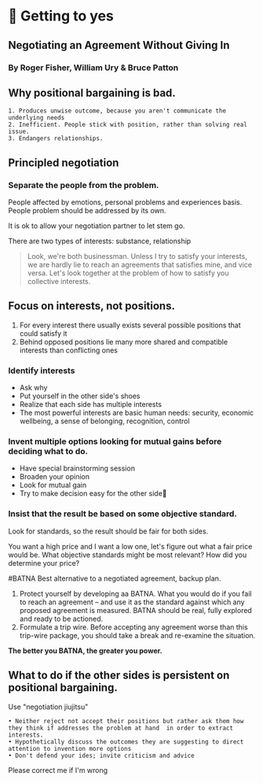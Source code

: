 # :green_book: Getting to yes
## Negotiating an Agreement Without Giving In
### By Roger Fisher, William Ury & Bruce Patton

## Why positional bargaining is bad.

	1. Produces unwise outcome, because you aren't communicate the underlying needs
	2. Inefficient. People stick with position, rather than solving real issue.
	3. Endangers relationships. 

## Principled negotiation
### Separate the people from the problem. 

People affected by emotions, personal problems and experiences basis. People problem should be addressed by its own.

It is ok to allow your negotiation partner to let stem go. 

There are two types of interests: substance, relationship

> Look, we're both businessman. Unless I try to satisfy your interests, we are hardly lie to reach an agreements that satisfies mine, and vice versa. Let's look together at the problem of how to satisfy you collective interests.

## Focus on interests, not positions.
1. For every interest there usually exists several possible positions that could satisfy it
2. Behind opposed positions lie many more shared and compatible interests than conflicting ones

### Identify interests
- Ask why
- Put yourself in the other side's shoes
- Realize that each side has multiple interests
- The most powerful interests are basic human needs: security, economic wellbeing, a sense of belonging, recognition, control

### Invent multiple options looking for mutual gains before deciding what to do.
- Have special brainstorming session
- Broaden your opinion
- Look for mutual gain
- Try to make decision easy for the other side
### Insist that the result be based on some objective standard.
Look for standards, so the result should be fair for both sides.

You want a high price and I want a low one, let's figure out what a fair price would be. What objective standards might be most relevant? How did you determine your price?
	
	
#BATNA
Best alternative to a negotiated agreement, backup plan.
1. Protect yourself by developing aa BATNA. What you would do if you fail to reach an agreement – and use it as the standard against which any proposed agreement is measured. BATNA should be real, fully explored and ready to be actioned.
2. Formulate a trip wire. Before accepting any agreement worse than this trip-wire package, you should take a break and re-examine the situation.

__The better you BATNA, the greater you power.__

## What to do if the other sides is persistent on positional bargaining.

Use "negotiation jiujitsu"

	• Neither reject not accept their positions but rather ask them how they think if addresses the problem at hand  in order to extract interests.
	• Hypothetically discuss the outcomes they are suggesting to direct attention to invention more options
	• Don't defend your ides; invite criticism and advice

Please correct me if I'm wrong


